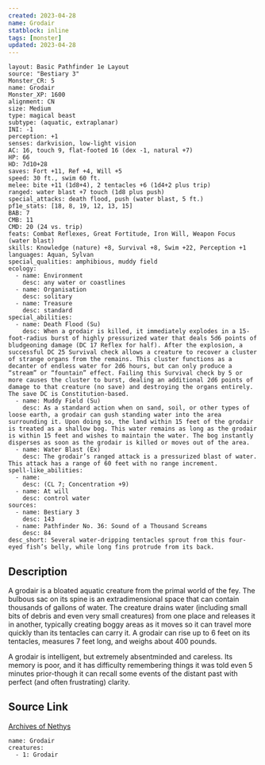 ```yaml
---
created: 2023-04-28
name: Grodair
statblock: inline
tags: [monster]
updated: 2023-04-28
---
```

```statblock
layout: Basic Pathfinder 1e Layout
source: "Bestiary 3"
Monster_CR: 5
name: Grodair
Monster_XP: 1600
alignment: CN
size: Medium
type: magical beast
subtype: (aquatic, extraplanar)
INI: -1
perception: +1
senses: darkvision, low-light vision
AC: 16, touch 9, flat-footed 16 (dex -1, natural +7)
HP: 66
HD: 7d10+28
saves: Fort +11, Ref +4, Will +5
speed: 30 ft., swim 60 ft.
melee: bite +11 (1d8+4), 2 tentacles +6 (1d4+2 plus trip)
ranged: water blast +7 touch (1d8 plus push)
special_attacks: death flood, push (water blast, 5 ft.)
pf1e_stats: [18, 8, 19, 12, 13, 15]
BAB: 7
CMB: 11
CMD: 20 (24 vs. trip)
feats: Combat Reflexes, Great Fortitude, Iron Will, Weapon Focus (water blast)
skills: Knowledge (nature) +8, Survival +8, Swim +22, Perception +1
languages: Aquan, Sylvan
special_qualities: amphibious, muddy field
ecology:
  - name: Environment
    desc: any water or coastlines
  - name: Organisation
    desc: solitary
  - name: Treasure
    desc: standard
special_abilities:
  - name: Death Flood (Su)
    desc: When a grodair is killed, it immediately explodes in a 15-foot-radius burst of highly pressurized water that deals 5d6 points of bludgeoning damage (DC 17 Reflex for half). After the explosion, a successful DC 25 Survival check allows a creature to recover a cluster of strange organs from the remains. This cluster functions as a decanter of endless water for 2d6 hours, but can only produce a “stream” or “fountain” effect. Failing this Survival check by 5 or more causes the cluster to burst, dealing an additional 2d6 points of damage to that creature (no save) and destroying the organs entirely. The save DC is Constitution-based.
  - name: Muddy Field (Su)
    desc: As a standard action when on sand, soil, or other types of loose earth, a grodair can gush standing water into the area surrounding it. Upon doing so, the land within 15 feet of the grodair is treated as a shallow bog. This water remains as long as the grodair is within 15 feet and wishes to maintain the water. The bog instantly disperses as soon as the grodair is killed or moves out of the area.
  - name: Water Blast (Ex)
    desc: The grodair’s ranged attack is a pressurized blast of water. This attack has a range of 60 feet with no range increment.
spell-like_abilities:
  - name:
    desc: (CL 7; Concentration +9)
  - name: At will
    desc: control water
sources:
  - name: Bestiary 3
    desc: 143
  - name: Pathfinder No. 36: Sound of a Thousand Screams
    desc: 84
desc_short: Several water-dripping tentacles sprout from this four-eyed fish’s belly, while long fins protrude from its back.
```
## Description
A grodair is a bloated aquatic creature from the primal world of the fey. The bulbous sac on its spine is an extradimensional space that can contain thousands of gallons of water. The creature drains water (including small bits of debris and even very small creatures) from one place and releases it in another, typically creating boggy areas as it moves so it can travel more quickly than its tentacles can carry it. A grodair can rise up to 6 feet on its tentacles, measures 7 feet long, and weighs about 400 pounds.

A grodair is intelligent, but extremely absentminded and careless. Its memory is poor, and it has difficulty remembering things it was told even 5 minutes prior-though it can recall some events of the distant past with perfect (and often frustrating) clarity.
## Source Link
[Archives of Nethys](https://aonprd.com/MonsterDisplay.aspx?ItemName=Grodair)
```encounter-table
name: Grodair
creatures:
  - 1: Grodair
```
